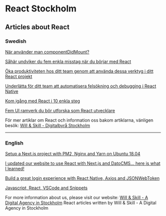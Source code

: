 # React Stockholm 

## Articles about React

### Swedish

[När använder man componentDidMount?](https://www.willandskill.se/sv/naer-anvaender-man-componentdidmount/)

[Såhär undviker du fem enkla misstag när du börjar med React](https://www.willandskill.se/sv/sahaer-undviker-du-fem-enkla-misstag-naer-du-boerjar-med-react/)

[Öka produktiviteten hos ditt team genom att använda dessa verktyg i ditt React projekt](https://www.willandskill.se/sv/oeka-produktiviteten-hos-ditt-team-genom-att-anvaenda-dessa-verktyg-i-ditt-react/)

[Underlätta för ditt team att automatisera felsökning och debugging i React Native](https://www.willandskill.se/sv/underlaetta-foer-ditt-team-att-automatisera-felsoekning-och-debugging-i-react-nat/)

[Kom igång med React i 10 enkla steg](https://www.willandskill.se/sv/kom-igang-med-react-i-10-enkla-steg/)

[Fem UI ramverk du bör utforska som React utvecklare](https://www.willandskill.se/sv/fem-ui-ramverk-du-boer-utforska-som-react-utvecklare/)

För mer artiklar om React och information oss bakom artiklarna, vänligen besök: [Will & Skill - Digitalbyrå Stockholm](https://www.willandskill.se/sv/)

---

### English

[Setup a Next.js project with PM2, Nginx and Yarn on Ubuntu 18.04](https://www.willandskill.se/en/setup-a-next-js-project-with-pm2-nginx-and-yarn-on-ubuntu-18-04/)

[I updated our website to use React with Next.js and DatoCMS... here is what I learned!](https://www.willandskill.se/en/i-updated-our-website-to-use-react-with-next-js-and-datocms-here-is-what-i-learne/)

[Build a great login experience with React Native, Axios and JSONWebToken](https://www.willandskill.se/en/build-a-great-login-experience-with-react-native/)

[Javascript, React, VSCode and Snippets](https://www.willandskill.se/en/javascript-react-vscode-and-snippets/)

For more information about us, please visit our website: [Will & Skill - A Digital Agency in Stockholm](https://www.willandskill.se/en/)
React articles written by Will &amp; Skill - A Digital Agency in Stockholm

